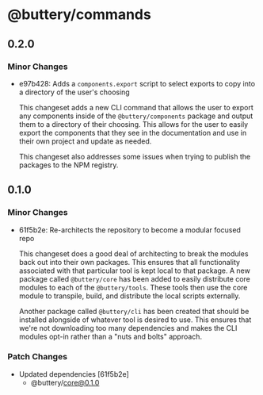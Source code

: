 # @buttery/commands

## 0.2.0

### Minor Changes

- e97b428: Adds a `components.export` script to select exports to copy into a directory of the user's choosing

  This changeset adds a new CLI command that allows the user to export any components inside of the `@buttery/components` package and output them to a directory of their choosing. This allows for the user to easily export the components that they see in the documentation and use in their own project and update as needed.

  This changeset also addresses some issues when trying to publish the packages to the NPM registry.

## 0.1.0

### Minor Changes

- 61f5b2e: Re-architects the repository to become a modular focused repo

  This changeset does a good deal of architecting to break the modules back out into their own packages. This ensures that all functionality associated with that particular tool is kept local to that package. A new package called `@buttery/core` has been added to easily distribute core modules to each of the `@buttery/tools`. These tools then use the core module to transpile, build, and distribute the local scripts externally.

  Another package called `@buttery/cli` has been created that should be installed alongside of whatever tool is desired to use. This ensures that we're not downloading too many dependencies and makes the CLI modules opt-in rather than a "nuts and bolts" approach.

### Patch Changes

- Updated dependencies [61f5b2e]
  - @buttery/core@0.1.0
